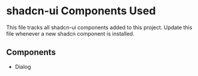# shadcn-ui Components Used

This file tracks all shadcn-ui components added to this project. Update this file whenever a new shadcn component is installed.

## Components

- Dialog
